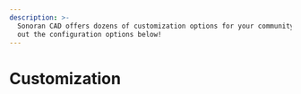 ```yaml
---
description: >-
  Sonoran CAD offers dozens of customization options for your community. Check
  out the configuration options below!
---
```


# Customization


